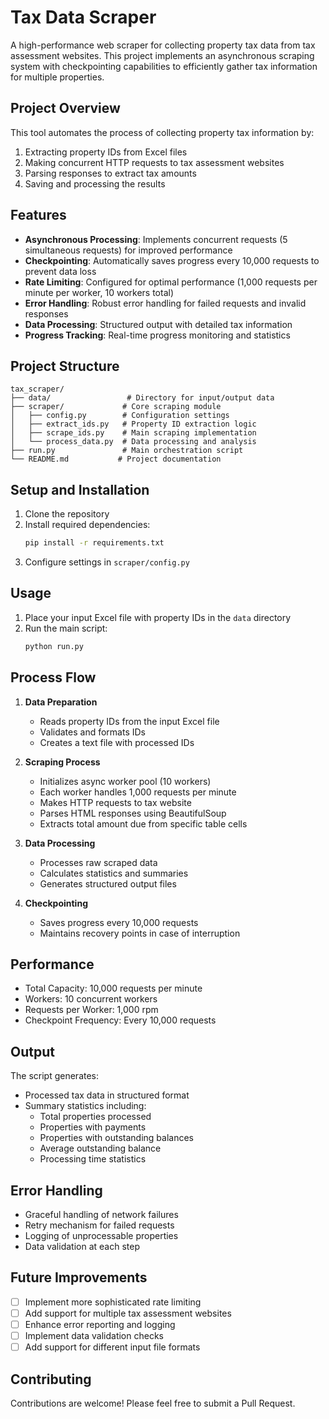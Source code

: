 # Tax Data Scraper

A high-performance web scraper for collecting property tax data from tax assessment websites. This project implements an asynchronous scraping system with checkpointing capabilities to efficiently gather tax information for multiple properties.

## Project Overview

This tool automates the process of collecting property tax information by:
1. Extracting property IDs from Excel files
2. Making concurrent HTTP requests to tax assessment websites
3. Parsing responses to extract tax amounts
4. Saving and processing the results

## Features

- **Asynchronous Processing**: Implements concurrent requests (5 simultaneous requests) for improved performance
- **Checkpointing**: Automatically saves progress every 10,000 requests to prevent data loss
- **Rate Limiting**: Configured for optimal performance (1,000 requests per minute per worker, 10 workers total)
- **Error Handling**: Robust error handling for failed requests and invalid responses
- **Data Processing**: Structured output with detailed tax information
- **Progress Tracking**: Real-time progress monitoring and statistics

## Project Structure

```
tax_scraper/
├── data/                 # Directory for input/output data
├── scraper/             # Core scraping module
│   ├── config.py        # Configuration settings
│   ├── extract_ids.py   # Property ID extraction logic
│   ├── scrape_ids.py    # Main scraping implementation
│   └── process_data.py  # Data processing and analysis
├── run.py               # Main orchestration script
└── README.md           # Project documentation
```

## Setup and Installation

1. Clone the repository
2. Install required dependencies:
   ```bash
   pip install -r requirements.txt
   ```
3. Configure settings in `scraper/config.py`

## Usage

1. Place your input Excel file with property IDs in the `data` directory
2. Run the main script:
   ```bash
   python run.py
   ```

## Process Flow

1. **Data Preparation**
   - Reads property IDs from the input Excel file
   - Validates and formats IDs
   - Creates a text file with processed IDs

2. **Scraping Process**
   - Initializes async worker pool (10 workers)
   - Each worker handles 1,000 requests per minute
   - Makes HTTP requests to tax website
   - Parses HTML responses using BeautifulSoup
   - Extracts total amount due from specific table cells

3. **Data Processing**
   - Processes raw scraped data
   - Calculates statistics and summaries
   - Generates structured output files

4. **Checkpointing**
   - Saves progress every 10,000 requests
   - Maintains recovery points in case of interruption

## Performance

- Total Capacity: 10,000 requests per minute
- Workers: 10 concurrent workers
- Requests per Worker: 1,000 rpm
- Checkpoint Frequency: Every 10,000 requests

## Output

The script generates:
- Processed tax data in structured format
- Summary statistics including:
  - Total properties processed
  - Properties with payments
  - Properties with outstanding balances
  - Average outstanding balance
  - Processing time statistics

## Error Handling

- Graceful handling of network failures
- Retry mechanism for failed requests
- Logging of unprocessable properties
- Data validation at each step

## Future Improvements

- [ ] Implement more sophisticated rate limiting
- [ ] Add support for multiple tax assessment websites
- [ ] Enhance error reporting and logging
- [ ] Implement data validation checks
- [ ] Add support for different input file formats

## Contributing

Contributions are welcome! Please feel free to submit a Pull Request.
